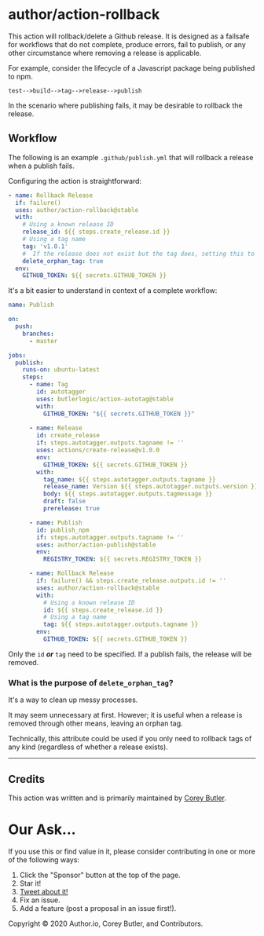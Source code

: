 # author/action-rollback

This action will rollback/delete a Github release. It is designed as a failsafe for workflows that do not complete, produce errors, fail to publish, or any other circumstance where removing a release is applicable.

For example, consider the lifecycle of a Javascript package being published to npm.

`test-->build-->tag-->release-->publish`

In the scenario where publishing fails, it may be desirable to rollback the release.

## Workflow

The following is an example `.github/publish.yml` that will rollback a release when a publish fails.

Configuring the action is straightforward:

```yaml
- name: Rollback Release
  if: failure()
  uses: author/action-rollback@stable
  with:
    # Using a known release ID
    release_id: ${{ steps.create_release.id }}
    # Using a tag name
    tag: 'v1.0.1'
    #  If the release does not exist but the tag does, setting this to true will remove the tag.
    delete_orphan_tag: true
  env:
    GITHUB_TOKEN: ${{ secrets.GITHUB_TOKEN }}
```

It's a bit easier to understand in context of a complete workflow:

```yaml
name: Publish

on:
  push:
    branches:
      - master

jobs:
  publish:
    runs-on: ubuntu-latest
    steps:
      - name: Tag
        id: autotagger
        uses: butlerlogic/action-autotag@stable
        with:
          GITHUB_TOKEN: "${{ secrets.GITHUB_TOKEN }}"
      
      - name: Release
        id: create_release
        if: steps.autotagger.outputs.tagname != ''
        uses: actions/create-release@v1.0.0
        env:
          GITHUB_TOKEN: ${{ secrets.GITHUB_TOKEN }}
        with:
          tag_name: ${{ steps.autotagger.outputs.tagname }}
          release_name: Version ${{ steps.autotagger.outputs.version }}
          body: ${{ steps.autotagger.outputs.tagmessage }}
          draft: false
          prerelease: true

      - name: Publish
        id: publish_npm
        if: steps.autotagger.outputs.tagname != ''
        uses: author/action-publish@stable
        env:
          REGISTRY_TOKEN: ${{ secrets.REGISTRY_TOKEN }}

      - name: Rollback Release
        if: failure() && steps.create_release.outputs.id != ''
        uses: author/action-rollback@stable
        with:
          # Using a known release ID
          id: ${{ steps.create_release.id }}
          # Using a tag name
          tag: ${{ steps.autotagger.outputs.tagname }}
        env:
          GITHUB_TOKEN: ${{ secrets.GITHUB_TOKEN }}
```

Only the `id` _**or**_ `tag` need to be specified. If a publish fails, the release will be removed.

### What is the purpose of `delete_orphan_tag`?

It's a way to clean up messy processes.

It may seem unnecessary at first. However; it is useful when a release is removed through other means, leaving an orphan tag.

Technically, this attribute could be used if you only need to rollback tags of any kind (regardless of whether a release exists).

---
## Credits

This action was written and is primarily maintained by [Corey Butler](https://github.com/coreybutler).

# Our Ask...

If you use this or find value in it, please consider contributing in one or more of the following ways:

1. Click the "Sponsor" button at the top of the page.
1. Star it!
1. [Tweet about it!](https://twitter.com/intent/tweet?hashtags=github,actions&original_referer=http%3A%2F%2F127.0.0.1%3A91%2F&text=I%20am%20automating%20my%20workflow%20with%20the%20Multipublisher%20Github%20action!&tw_p=tweetbutton&url=https%3A%2F%2Fgithub.com%2Fauthor%2Faction%2Fpublish&via=goldglovecb)
1. Fix an issue.
1. Add a feature (post a proposal in an issue first!).

Copyright &copy; 2020 Author.io, Corey Butler, and Contributors.
